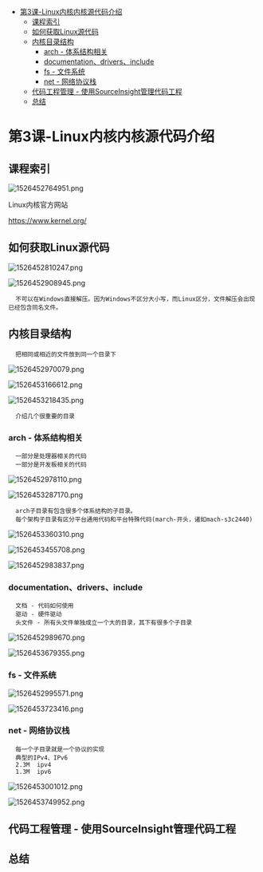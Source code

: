 <!-- TOC depthFrom:1 depthTo:6 withLinks:1 updateOnSave:1 orderedList:0 -->

- [第3课-Linux内核内核源代码介绍](#第3课-linux内核内核源代码介绍)
	- [课程索引](#课程索引)
	- [如何获取Linux源代码](#如何获取linux源代码)
	- [内核目录结构](#内核目录结构)
		- [arch - 体系结构相关](#arch-体系结构相关)
		- [documentation、drivers、include](#documentationdriversinclude)
		- [fs - 文件系统](#fs-文件系统)
		- [net - 网络协议栈](#net-网络协议栈)
	- [代码工程管理 - 使用SourceInsight管理代码工程](#代码工程管理-使用sourceinsight管理代码工程)
	- [总结](#总结)

<!-- /TOC -->

# 第3课-Linux内核内核源代码介绍

## 课程索引

![1526452764951.png](image/1526452764951.png)


Linux内核官方网站

https://www.kernel.org/

## 如何获取Linux源代码

![1526452810247.png](image/1526452810247.png)

![1526452908945.png](image/1526452908945.png)

      不可以在Windows直接解压。因为Windows不区分大小写，而Linux区分，文件解压会出现已经包含同名文件。

## 内核目录结构

      把相同或相近的文件放到同一个目录下

![1526452970079.png](image/1526452970079.png)

![1526453166612.png](image/1526453166612.png)

![1526453218435.png](image/1526453218435.png)

      介绍几个很重要的目录

### arch - 体系结构相关

      一部分是处理器相关的代码
      一部分是开发板相关的代码

![1526452978110.png](image/1526452978110.png)

![1526453287170.png](image/1526453287170.png)

      arch子目录有包含很多个体系结构的子目录。
      每个架构子目录有区分平台通用代码和平台特殊代码(march-开头，诸如mach-s3c2440)

![1526453360310.png](image/1526453360310.png)

![1526453455708.png](image/1526453455708.png)

![1526452983837.png](image/1526452983837.png)

### documentation、drivers、include

      文档 - 代码如何使用
      驱动 - 硬件驱动
      头文件 - 所有头文件单独成立一个大的目录，其下有很多个子目录

![1526452989670.png](image/1526452989670.png)

![1526453679355.png](image/1526453679355.png)

### fs - 文件系统

![1526452995571.png](image/1526452995571.png)

![1526453723416.png](image/1526453723416.png)



### net - 网络协议栈

      每一个子目录就是一个协议的实现
      典型的IPv4、IPv6
      2.3M	ipv4
      1.3M	ipv6

![1526453001012.png](image/1526453001012.png)

![1526453749952.png](image/1526453749952.png)

## 代码工程管理 - 使用SourceInsight管理代码工程



## 总结
